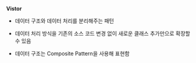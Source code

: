 **Vistor**

- 데이터 구조와 데이터 처리를 분리해주는 패턴

- 데이터 처리 방식을 기존의 소스 코드 변경 없이
  새로운 클래스 추가만으로 확장할 수 있음

- 데이터 구조는 Composite Pattern을 사용해 표현함